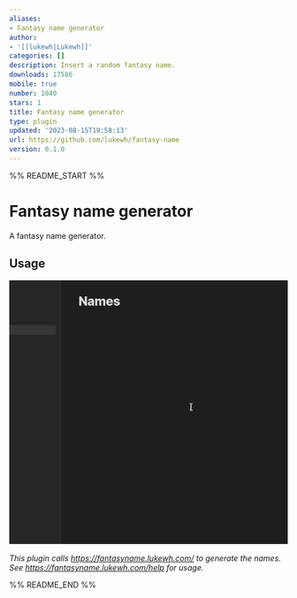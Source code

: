 ```yaml
---
aliases:
- Fantasy name generator
author:
- '[[lukewh|Lukewh]]'
categories: []
description: Insert a random fantasy name.
downloads: 17586
mobile: true
number: 1040
stars: 1
title: Fantasy name generator
type: plugin
updated: '2023-08-15T19:58:13'
url: https://github.com/lukewh/fantasy-name
version: 0.1.0
---
```


%% README_START %%

# Fantasy name generator

A fantasy name generator.

## Usage

![gif of generator](https://raw.githubusercontent.com/lukewh/fantasy-name/HEAD/.github/fantasy-names.gif)


_This plugin calls https://fantasyname.lukewh.com/ to generate the names. See https://fantasyname.lukewh.com/help for usage._


%% README_END %%
